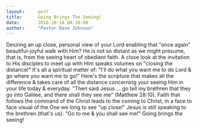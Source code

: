 ```yaml
---
layout:     post
title:      Going Brings The Seeing!
date:       2016-10-18 00:30:00
author:     "Pastor Dave Johnson"
---
```


Desiring an up close, personal view of your Lord enabling that "once again" beautiful-joyful walk with Him?  He is not so distant as we might presume, that is, from the seeing heart of obedient faith.  A close look at the invitation to His disciples to meet up with Him speaks volumes on "closing the distance!"  It's all a spiritual matter of: "I'll do what you want me to do Lord & go where you want me to go!"  Here's the scripture that makes all the difference & takes care of all the distance concerning your seeing Him in your life today & everyday.  "Then said Jesus ... go tell my brethren that they go into Galilee, and there shall they see me" (Matthew 28:10).  Faith that follows the command of the Christ leads to the coming to Christ, in a  face to face visual of the One we long to see "up close!"  Jesus is still speaking to the brethren (that's us): "Go to me & you shall see me!"  Going brings the seeing!
